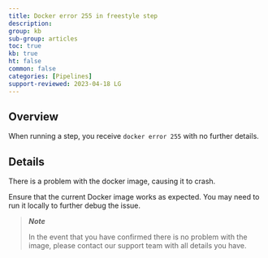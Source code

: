 ```yaml
---
title: Docker error 255 in freestyle step
description: 
group: kb
sub-group: articles
toc: true
kb: true
ht: false
common: false
categories: [Pipelines]
support-reviewed: 2023-04-18 LG
---
```



## Overview

When running a step, you receive `docker error 255` with no further details.

## Details

There is a problem with the docker image, causing it to crash.

Ensure that the current Docker image works as expected. You may need to run it locally to further debug the issue.

>**_Note_**
>
>In the event that you have confirmed there is no problem with the image, please contact our support team with all details you have.
